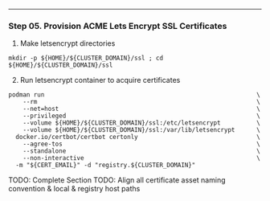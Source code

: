 
---------------------------------------------------------------------------------
### Step 05\. Provision ACME Lets Encrypt SSL Certificates
  1. Make letsencrypt directories
```
mkdir -p ${HOME}/${CLUSTER_DOMAIN}/ssl ; cd ${HOME}/${CLUSTER_DOMAIN}/ssl
```
  2. Run letsencrypt container to acquire certificates    
```
podman run                                                           \
    --rm                                                             \
    --net=host                                                       \
    --privileged                                                     \
    --volume ${HOME}/${CLUSTER_DOMAIN}/ssl:/etc/letsencrypt          \
    --volume ${HOME}/${CLUSTER_DOMAIN}/ssl:/var/lib/letsencrypt      \
  docker.io/certbot/certbot certonly                                 \
    --agree-tos                                                      \
    --standalone                                                     \
    --non-interactive                                                \
  -m "${CERT_EMAIL}" -d "registry.${CLUSTER_DOMAIN}"
```
TODO: Complete Section
TODO: Align all certificate asset naming convention & local & registry host paths

